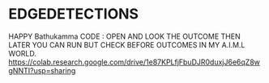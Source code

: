 # EDGEDETECTIONS
HAPPY Bathukamma CODE : 
OPEN AND LOOK THE OUTCOME THEN LATER YOU CAN RUN BUT CHECK BEFORE OUTCOMES IN MY A.I.M.L WORLD. 
https://colab.research.google.com/drive/1e87KPLfjFbuDJR0duxjJ6e6qZ8wgNNTI?usp=sharing

